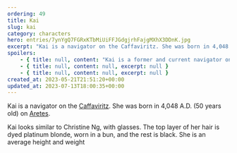 ```yaml
---
ordering: 49
title: Kai
slug: kai
category: characters
hero: entries/7ynYgQ7FGRxKTbMiUiFFJGdgjrhFajgMXhX3DDnK.jpg
excerpt: "Kai is a navigator on the Caffaviritz. She was born in 4,048 A.D. (50 years old) on Aretes.\nKai look..."
spoilers:
    - { title: null, content: "Kai is a former and current navigator on the [Vinillense](/category/spaceships/vinillense), formerly a navigator on the [Caffaviritz](/category/spaceships/caffaviritz). She was born in 4,048 A.D. (50 years old) on [Aretes](/category/planets-cities/aretes).\r\n\r\nKai looks similar to Christine Ng, with glasses. The top layer of her hair is dyed platinum blonde, worn in a bun, and the rest is black. She is an average height and weight.", excerpt: 'Kai is a former and current navigator on the Vinillense, formerly a navigator on the Caffaviritz. Sh...' }
    - { title: null, content: null, excerpt: null }
    - { title: null, content: null, excerpt: null }
created_at: 2023-05-21T21:51:20+00:00
updated_at: 2023-07-13T18:00:35+00:00
---
```

Kai is a navigator on the [Caffaviritz](/category/spaceships/caffaviritz). She was born in 4,048 A.D. (50 years old) on [Aretes](/category/planets-cities/aretes).

Kai looks similar to Christine Ng, with glasses. The top layer of her hair is dyed platinum blonde, worn in a bun, and the rest is black. She is an average height and weight